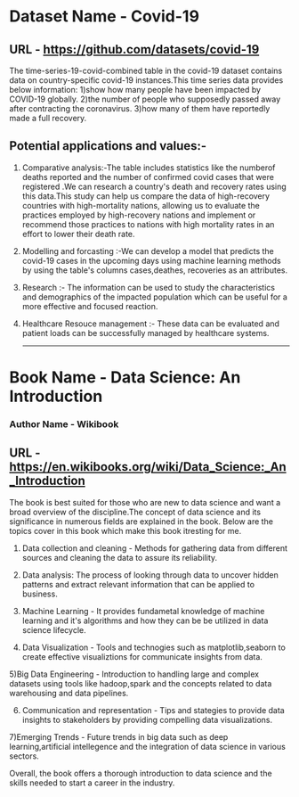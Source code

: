 # Dataset Name - Covid-19
## URL - https://github.com/datasets/covid-19

The time-series-19-covid-combined table in the covid-19 dataset contains data on country-specific covid-19 instances.This time series data provides below information:
1)show how many people have been impacted by COVID-19 globally.
2)the number of people who supposedly passed away after contracting the coronavirus.
3)how many of them have reportedly made a full recovery.

## Potential applications and values:-
1) Comparative analysis:-The table includes statistics like the numberof deaths reported and the number of confirmed covid cases that were registered .We can research a country's death
 and recovery rates using this data.This study can help us compare the data of high-recovery countries with high-mortality nations, allowing us to evaluate the
 practices employed by high-recovery nations and implement or recommend those practices to nations with high mortality rates in an effort to lower their death rate. 

2) Modelling and forcasting :-We can develop a model that predicts the covid-19 cases in the upcoming days using machine learning methods by using the table's columns cases,deathes,
recoveries as an attributes.

3) Research :- The information can be used to study the characteristics and demographics of the impacted population which can be useful for a more effective and focused reaction.

4) Healthcare Resouce management :- These data can be evaluated and patient loads can be successfully managed by healthcare systems.

   ---------------------------------------------------------------------------------------------------------------------

# Book Name - Data Science: An Introduction
### Author Name - Wikibook
## URL - https://en.wikibooks.org/wiki/Data_Science:_An_Introduction
The book is best suited for those who are new to data science and want a broad overview of the discipline.The concept of data science and its significance in numerous fields are explained in the book. Below are the topics cover in this book which make this book itresting for me.

1) Data collection and cleaning - Methods for gathering data from different sources and cleaning the data to assure its reliability.

2) Data analysis: The process of looking through data to uncover hidden patterns and extract relevant information that can be applied to business.

3) Machine Learning - It provides fundametal knowledge of machine learning and it's algorithms and how they can be be utilized in data science lifecycle.

4) Data Visualization - Tools and technogies such as matplotlib,seaborn to create effective visualiztions for communicate insights from data.

5)Big Data Engineering - Introduction to handling large and complex datasets using tools like hadoop,spark and the concepts related to 
data warehousing and data pipelines.

6) Communication and representation - Tips and stategies to provide data insights to stakeholders by providing compelling data visualizations.

7)Emerging Trends - Future trends in big data such as deep learning,artificial intellegence and the integration of data science in various sectors.

Overall, the book offers a thorough introduction to data science and the skills needed to start a career in the industry.

